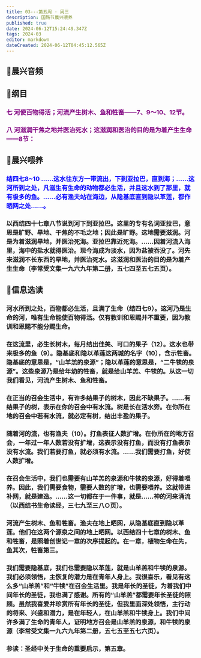```yaml
---
title: 03---第五周 · 周三
description: 国殇节晨兴喂养
published: true
date: 2024-06-12T15:24:49.347Z
tags: 2024-03
editor: markdown
dateCreated: 2024-06-12T04:45:12.565Z
---
```


## 🎵晨兴音频

## 📖纲目

### <font color=purple>七    河使百物得活；河流产生树木、鱼和牲畜——7、9～10、12节。</font>

### <font color=purple>八    河滋润干焦之地并医治死水；这滋润和医治的目的是为着产生生命——8节：</font>

## 📖晨兴喂养

### <font color=blue>结四七8~10    ……这水往东方一带流出，下到亚拉巴，直到海；……这河所到之处，凡滋生有生命的动物都必生活，并且这水到了那里，就有极多的鱼。……必有渔夫站在海边，从隐基底直到隐以革莲，都作晒网之处……。</font>

### 以西结四十七章八节说到河下到亚拉巴。这里的专有名词亚拉巴，意思是旷野、旱地、干焦的不毛之地；因此是旷野。这地需要滋润。河是为着滋润旱地，并医治死海。亚拉巴靠近死海。……因着河流入海里，海中的盐水就得医治。现今海成为淡水，因为盐被吞没了。河先来滋润不长东西的旱地，并医治死水。这滋润和医治的目的是为着产生生命（李常受文集一九六九年第二册，五七四至五七五页）。

## 📖信息选读

### 河水所到之处，百物都必生活，且满了生命（结四七9）。这河乃是生命的河，唯有生命能使百物得活。仅有教训和恩赐并不重要，因为教训和恩赐不能分赐生命。

### 在这流里，必生长树木，每月结出佳美、可口的果子（12）。这水也带来极多的鱼（9）。隐基底和隐以革莲这两城的名字（10），含示牲畜。隐基底的意思是，“山羊羔的泉源”；隐以革莲的意思是，“二牛犊的泉源”。这些泉源乃是给年幼的牲畜，就是给山羊羔、牛犊的。从这一切我们看见，河流产生树木、鱼和牲畜。

### 在正当的召会生活中，有许多结果子的树木，因此不缺果子。……有结果子的树，表示在你的召会中有水流。树是长在活水旁。在你所在地的召会中若有水流，就必定有树，结出丰盈的果子。

### 随着河的流，也有渔夫（10）。打鱼表征人数扩增。在你所在的地方召会，一年过一年人数若没有扩增，这表示没有打鱼，而没有打鱼表示没有水流。我们若要打鱼，就必须有水流。……我们需要打鱼，好使人数扩增。

### 在召会生活中，我们也需要有山羊羔的泉源和牛犊的泉源，好得着喂养。因此，我们需要食物，需要人数的扩增，也需要喂养。这就带进补网，就是建造。……这一切都在于一件事，就是……神的河来涌流（以西结书生命读经，三七九至三八○页）。

### 河流产生树木、鱼和牲畜。渔夫在地上晒网，从隐基底直到隐以革莲。他们在这两个源泉之间的地上晒网。以西结四十七章的树木、鱼和牲畜，是照着创世记一章的次序提起的。在一章，植物生命在先，鱼其次，牲畜第三。

### 我们需要隐基底，我们也需要隐以革莲，就是山羊羔和牛犊的泉源。我们必须领悟，主恢复的潜力是在青年人身上。我很喜乐，看见有这么多“山羊羔”和“牛犊”在召会生活里。我是年长的圣徒，为着我们中间年长的圣徒，我也满了感谢。所有的“山羊羔”都需要年长圣徒的照顾。虽然我喜爱并珍赏所有年长的圣徒，但我里面深处领悟，主行动的将来、兴盛和潜力，是在年轻人，在山羊羔和牛犊身上。我们中间许多满了生命的青年人，证明地方召会是山羊羔的泉源，和牛犊的泉源（李常受文集一九六九年第二册，五七五至五七六页）。

### 参读：圣经中关于生命的重要启示，第五章。
<!-- Google tag (gtag.js) -->
<script async src="https://www.googletagmanager.com/gtag/js?id=G-1P8709Z16T"></script>
<script>
  window.dataLayer = window.dataLayer || [];
  function gtag(){dataLayer.push(arguments);}
  gtag('js', new Date());

  gtag('config', 'G-1P8709Z16T');
</script>